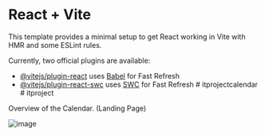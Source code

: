 # React + Vite

This template provides a minimal setup to get React working in Vite with HMR and some ESLint rules.

Currently, two official plugins are available:

- [@vitejs/plugin-react](https://github.com/vitejs/vite-plugin-react/blob/main/packages/plugin-react/README.md) uses [Babel](https://babeljs.io/) for Fast Refresh
- [@vitejs/plugin-react-swc](https://github.com/vitejs/vite-plugin-react-swc) uses [SWC](https://swc.rs/) for Fast Refresh
#   i t p r o j e c t c a l e n d a r 
 
 #   i t p r o j e c t 

Overview of the Calendar. (Landing Page)






![image](https://github.com/user-attachments/assets/3fa12a0d-3010-4d93-8b65-c915272cbf3c)

 
 
